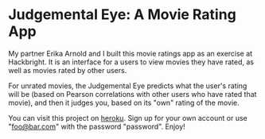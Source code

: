 Judgemental Eye: A Movie Rating App
===================================
My partner Erika Arnold and I built this movie ratings app as an exercise at Hackbright. It is an interface for a users to view movies they have rated, as well as movies rated by other users. 

For unrated movies, the Judgemental Eye predicts what the user's rating will be (based on Pearson correlations with other users who have rated that movie), and then it judges you, based on its "own" rating of the movie.

You can visit this project on [heroku](https://judgemental-eye.herokuapp.com/). Sign up for your own account or use "foo@bar.com" with the password "password". Enjoy!